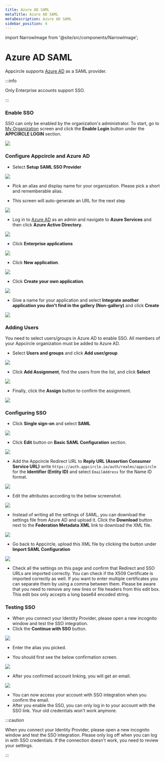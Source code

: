 ```yaml
---
title: Azure AD SAML
metaTitle: Azure AD SAML
metaDescription: Azure AD SAML
sidebar_position: 4
---
```


import NarrowImage from '@site/src/components/NarrowImage';

# Azure AD SAML

Appcircle supports [Azure AD](https://azure.microsoft.com/en-us/) as a SAML provider.

:::info

Only Enterprise accounts support SSO.

:::

### Enable SSO

SSO can only be enabled by the organization's administrator. To start, go to [My Organization](../my-organization.md) screen and click the **Enable Login** button under the **APPCIRCLE LOGIN** section.

![](https://cdn.appcircle.io/docs/assets/enable-sso_v2.png)

### Configure Appcircle and Azure AD

- Select **Setup SAML SSO Provider**

![](https://cdn.appcircle.io/docs/assets/sso-form.png)

- Pick an alias and display name for your organization. Please pick a short and rememberable alias.

- This screen will auto-generate an URL for the next step

![](https://cdn.appcircle.io/docs/assets/sso-saml1.png)

- Log in to [Azure AD](https://azure.microsoft.com/en-us/) as an admin and navigate to **Azure Services** and then click **Azure Active Directory**.

![](https://cdn.appcircle.io/docs/assets/azurecreateapp1.png)

- Click **Enterprise applications**

![](https://cdn.appcircle.io/docs/assets/azurecreateapp2.png)

- Click **New application**.

![](https://cdn.appcircle.io/docs/assets/azurecreateapp3.png)

- Click **Create your own application**.

![](https://cdn.appcircle.io/docs/assets/azurecreateapp4.png)

- Give a name for your application and select **Integrate another application you don't find in the gallery (Non-gallery)** and click **Create**

![](https://cdn.appcircle.io/docs/assets/azurecreateapp5.png)

### Adding Users

You need to select users/groups in Azure AD to enable SSO. All members of your Appcircle organization must be added to Azure AD.

- Select **Users and groups** and click **Add user/group**

![](https://cdn.appcircle.io/docs/assets/azureaddusers.png)

- Click **Add Assignment**, find the users from the list, and click **Select**

![](https://cdn.appcircle.io/docs/assets/azureaddassignment1.png)

- Finally, click the **Assign** button to confirm the assignment.

![](https://cdn.appcircle.io/docs/assets/azureaddassignment2.png)

### Configuring SSO

- Click **Single sign-on** and select **SAML**

![](https://cdn.appcircle.io/docs/assets/azuressosettings1.png)

- Click **Edit** button on **Basic SAML Configuration** section.

![](https://cdn.appcircle.io/docs/assets/azuressosettings2.png)

- Add the Appcircle Redirect URL to **Reply URL (Assertion Consumer Service URL)** write `https://auth.appcircle.io/auth/realms/appcircle` for the **Identifier (Entity ID)** and select `EmailAddress` for the Name ID format.

![](https://cdn.appcircle.io/docs/assets/azuressosettings3.png)

- Edit the attributes according to the below screenshot.

![](https://cdn.appcircle.io/docs/assets/azuressosettings4.png)

- Instead of writing all the settings of SAML, you can download the settings file from Azure AD and upload it. Click the **Download** button next to the **Federation Metadata XML** link to download the XML file.

![](https://cdn.appcircle.io/docs/assets/azuressosettings5.png)

- Go back to Appcircle, upload this XML file by clicking the button under **Import SAML Configuration**

![](https://cdn.appcircle.io/docs/assets/sso-saml1.png)

- Check all the settings on this page and confirm that Redirect and SSO URLs are imported correctly. You can check if the X509 Certificate is imported correctly as well. If you want to enter multiple certificates you can separate them by using a comma between them. Please be aware that you need to remove any new lines or file headers from this edit box. This edit box only accepts a long base64 encoded string.

### Testing SSO

- When you connect your Identity Provider, please open a new incognito window and test the SSO integration.
- Click the **Continue with SSO** button.

![](https://cdn.appcircle.io/docs/assets/sso-loginbutton.png)

- Enter the alias you picked.

<NarrowImage src="https://cdn.appcircle.io/docs/assets/sso-alias.png" />

- You should first see the below confirmation screen.

![](https://cdn.appcircle.io/docs/assets/sso-linkaccount.png)

- After you confirmed account linking, you will get an email.

![](https://cdn.appcircle.io/docs/assets/sso-confirmlink.png)

- You can now access your account with SSO integration when you confirm the email.
- After you enable the SSO, you can only log in to your account with the SSO link. Your old credentials won't work anymore.

:::caution

When you connect your Identity Provider, please open a new incognito window and test the SSO integration. Please only log off when you can log in with SSO credentials. If the connection doesn't work, you need to review your settings.

:::
